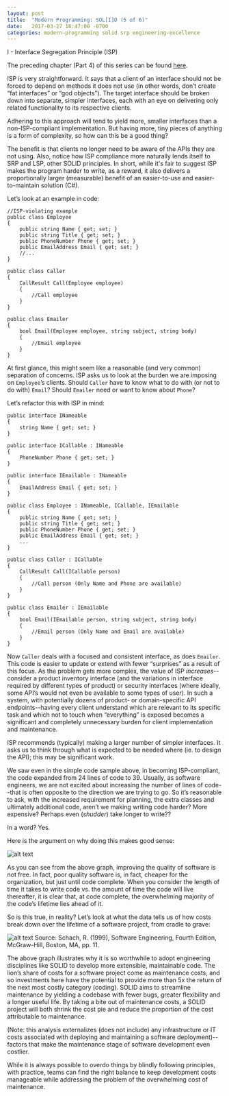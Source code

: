 ```yaml
---
layout: post
title:  "Modern Programming: SOL[I]D (5 of 6)"
date:   2017-03-27 16:47:00 -0700
categories: modern-programming solid srp engineering-excellence
---
```

I - Interface Segregation Principle (ISP)

The preceding chapter (Part 4) of this series can be found [here](https://bradleygibson.github.io/modern-programming/solid/lsp/engineering-excellence/2017/03/27/modern-programming-solid-lsp-4-of-6.html).

ISP is very straightforward. It says that a client of an interface should not be forced to depend on methods it does not use (in other words, don’t create “fat interfaces” or “god objects”). The target interface should be broken down into separate, simpler interfaces, each with an eye on delivering only related functionality to its respective clients.

Adhering to this approach will tend to yield more, smaller interfaces than a non-ISP-compliant implementation. But having more, tiny pieces of anything is a form of complexity, so how can this be a good thing?

The benefit is that clients no longer need to be aware of the APIs they are not using. Also, notice how ISP compliance more naturally lends itself to SRP and LSP, other SOLID principles. In short, while it's fair to suggest ISP makes the program harder to write, as a reward, it also delivers a proportionally larger (measurable) benefit of an easier-to-use and easier-to-maintain solution (C#).

Let’s look at an example in code:

    //ISP-violating example
    public class Employee
    {
        public string Name { get; set; }
        public string Title { get; set; }
        public PhoneNumber Phone { get; set; }
        public EmailAddress Email { get; set; }
        //...
    }

    public class Caller
    {
        CallResult Call(Employee employee)
        {
            //Call employee
        }
    }
    
    public class Emailer
    {
        bool Email(Employee employee, string subject, string body)
        {
            //Email employee
        }
    }

At first glance, this might seem like a reasonable (and very common) separation of concerns. ISP asks us to look at the burden we are imposing on `Employee`’s clients. Should `Caller` have to know what to do with (or not to do with) `Email`? Should `Emailer` need or want to know about `Phone`?

Let’s refactor this with ISP in mind:

    public interface INameable
    {
        string Name { get; set; }
    }
    
    public interface ICallable : INameable
    {
        PhoneNumber Phone { get; set; }
    }
    
    public interface IEmailable : INameable
    {
        EmailAddress Email { get; set; }
    }
    
    public class Employee : INameable, ICallable, IEmailable
    {
        public string Name { get; set; }
        public string Title { get; set; }
        public PhoneNumber Phone { get; set; }
        public EmailAddress Email { get; set; }
        ...
    }
    
    public class Caller : ICallable
    {
        CallResult Call(ICallable person)
        {
            //Call person (Only Name and Phone are available)
        }
    }
    
    public class Emailer : IEmailable
    {
        bool Email(IEmailable person, string subject, string body)
        {
            //Email person (Only Name and Email are available)
        }
    }

Now `Caller` deals with a focused and consistent interface, as does `Emailer`. This code is easier to update or extend with fewer “surprises” as a result of this focus. As the problem gets more complex, the value of ISP *increases*--consider a product inventory interface (and the variations in interface required by different types of product) or security interfaces (where ideally, some API’s would not even be available to some types of user). In such a system, with potentially dozens of product- or domain-specific API endpoints--having every client understand which are relevant to its specific task and which not to touch when “everything” is exposed becomes a significant and completely unnecessary burden for client implementation and maintenance.

ISP recommends (typically) making a larger number of simpler interfaces. It asks us to think through what is expected to be needed where (ie. to design the API); this may be significant work.

We saw even in the simple code sample above, in becoming ISP-compliant, the code expanded from 24 lines of code to 39. Usually, as software engineers, we are not excited about increasing the number of lines of code--that is often opposite to the direction we are trying to go. So it’s reasonable to ask, with the increased requirement for planning, the extra classes and ultimately additional code, aren’t we making writing code harder? More expensive? Perhaps even (*shudder*) take longer to write??

In a word? Yes.

Here is the argument on why doing this makes good sense:

![alt text](https://github.com/bradleygibson/bradleygibson.github.io/blob/master/_posts/assets/quality-roi.png?raw=true "Rate breakdown of costs incurred developing poor and high-quality software.  Summary: Poor quality is cheaper until the end of the coding phase.  After that, high quality is cheaper.")


As you can see from the above graph, improving the quality of software is not free. In fact, poor quality software is, in fact, cheaper for the organization, but just until code complete. When you consider the length of time it takes to write code vs. the amount of time the code will live thereafter, it is clear that, at code complete, the overwhelming majority of the code’s lifetime lies ahead of it.

So is this true, in reality?  Let’s look at what the data tells us of how costs break down over the lifetime of a software project, from cradle to grave:

![alt text](https://github.com/bradleygibson/bradleygibson.github.io/blob/master/_posts/assets/software-tco.gif?raw=true "Pie chart of Software Development Lifecycle costs.  Summary: Coding: 12%, Maintenance 67%")
Source: Schach, R. (1999), Software Engineering, Fourth Edition, McGraw-Hill, Boston, MA, pp. 11.

The above graph illustrates why it is so worthwhile to adopt engineering disciplines like SOLID to develop more extensible, maintainable code. The lion’s share of costs for a software project come as maintenance costs, and so investments here have the potential to provide more than 5x the return of the next most costly category (coding).  SOLID aims to streamline maintenance by yielding a codebase with fewer bugs, greater flexibility and a longer useful life. By taking a bite out of maintenance costs, a SOLID project will both shrink the cost pie and reduce the proportion of the cost attributable to maintenance.

(Note: this analysis externalizes (does not include) any infrastructure or IT costs associated with deploying and maintaining a software deployment)--factors that make the maintenance stage of software development even costlier.

While it is always possible to overdo things by blindly following principles, with practice, teams can find the right balance to keep development costs manageable while addressing the problem of the overwhelming cost of maintenance.
